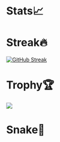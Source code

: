 

# Stats📈

# Streak🔥
[![GitHub Streak](https://streak-stats.demolab.com/?user=thirdlf03&theme=algolia&card_width=900&card_height=390)](https://git.io/streak-stats)

# Trophy🏆
![](https://github-profile-trophy.vercel.app/?username=thirdlf03&theme=oldie)

# Snake🐍
